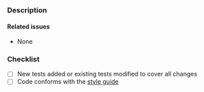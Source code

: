 ### Description


#### Related issues

<!--
Please use the following link syntaxes:

- #49 (to reference issues in the current repository)
- GroceriStar/groceristar#49 (to reference issues in another repository)
-->

- None

### Checklist

<!--
Please mark your choice with an "x" (i.e. [x], see
https://github.com/blog/1375-task-lists-in-gfm-issues-pulls-comments)
-->

- [ ] New tests added or existing tests modified to cover all changes
- [ ] Code conforms with the [style
  guide](http://loopback.io/doc/en/contrib/style-guide.html)
